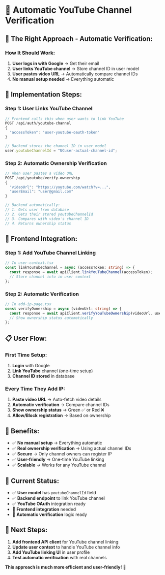 # 🔐 Automatic YouTube Channel Verification

## 🎯 **The Right Approach - Automatic Verification:**

### **How It Should Work:**
1. **User logs in with Google** → Get their email
2. **User links YouTube channel** → Store channel ID in user model
3. **User pastes video URL** → Automatically compare channel IDs
4. **No manual setup needed** → Everything automatic

## 🔧 **Implementation Steps:**

### **Step 1: User Links YouTube Channel**
```javascript
// Frontend calls this when user wants to link YouTube
POST /api/auth/youtube-channel
{
  "accessToken": "user-youtube-oauth-token"
}

// Backend stores the channel ID in user model
user.youtubeChannelId = "UCuser-actual-channel-id";
```

### **Step 2: Automatic Ownership Verification**
```javascript
// When user pastes a video URL
POST /api/youtube/verify-ownership
{
  "videoUrl": "https://youtube.com/watch?v=...",
  "userEmail": "user@gmail.com"
}

// Backend automatically:
// 1. Gets user from database
// 2. Gets their stored youtubeChannelId
// 3. Compares with video's channel ID
// 4. Returns ownership status
```

## 🚀 **Frontend Integration:**

### **Step 1: Add YouTube Channel Linking**
```typescript
// In user-context.tsx
const linkYouTubeChannel = async (accessToken: string) => {
  const response = await apiClient.linkYouTubeChannel(accessToken);
  // Store channel info in user context
};
```

### **Step 2: Automatic Verification**
```typescript
// In add-ip-page.tsx
const verifyOwnership = async (videoUrl: string) => {
  const response = await apiClient.verifyYouTubeOwnership(videoUrl, userEmail);
  // Show ownership status automatically
};
```

## 📋 **User Flow:**

### **First Time Setup:**
1. **Login** with Google
2. **Link YouTube** channel (one-time setup)
3. **Channel ID stored** in database

### **Every Time They Add IP:**
1. **Paste video URL** → Auto-fetch video details
2. **Automatic verification** → Compare channel IDs
3. **Show ownership status** → Green ✅ or Red ❌
4. **Allow/Block registration** → Based on ownership

## 🎯 **Benefits:**

- ✅ **No manual setup** → Everything automatic
- ✅ **Real ownership verification** → Using actual channel IDs
- ✅ **Secure** → Only channel owners can register IP
- ✅ **User-friendly** → One-time YouTube linking
- ✅ **Scalable** → Works for any YouTube channel

## 🔧 **Current Status:**

- ✅ **User model** has `youtubeChannelId` field
- ✅ **Backend endpoint** to link YouTube channel
- ✅ **YouTube OAuth** integration ready
- 🔧 **Frontend integration** needed
- 🔧 **Automatic verification** logic ready

## 🚀 **Next Steps:**

1. **Add frontend API client** for YouTube channel linking
2. **Update user context** to handle YouTube channel info
3. **Add YouTube linking UI** in user profile
4. **Test automatic verification** with real channels

**This approach is much more efficient and user-friendly!** 🎯
